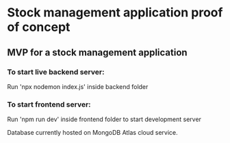 # Stock management application proof of concept

## MVP for a stock management application

### To start live backend server:

Run 'npx nodemon index.js' inside backend folder

### To start frontend server:

Run 'npm run dev' inside frontend folder to start development server

Database currently hosted on MongoDB Atlas cloud service.
